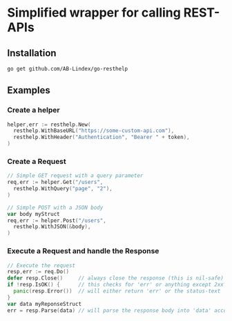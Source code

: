 # Simplified wrapper for calling REST-APIs

## Installation

```bash
go get github.com/AB-Lindex/go-resthelp
```

## Examples

### Create a  helper

```go
helper,err := resthelp.New(
  resthelp.WithBaseURL("https://some-custom-api.com"),
  resthelp.WithHeader("Authentication", "Bearer " + token),
)
```

### Create a Request
  
```go
// Simple GET request with a query parameter
req,err := helper.Get("/users",
  resthelp.WithQuery("page", "2"),
)

// Simple POST with a JSON body
var body myStruct
req,err := helper.Post("/users",
  resthelp.WithJSON(&body),
)
```

### Execute a Request and handle the Response

```go
// Execute the request
resp,err := req.Do()
defer resp.Close()     // always close the response (this is nil-safe)
if !resp.IsOK() {      // this checks for 'err' or anything except 2xx
  panic(resp.Error())  // will either return 'err' or the status-text
}
var data myReponseStruct
err = resp.Parse(data) // will parse the response body into 'data' according to Content-Type
```